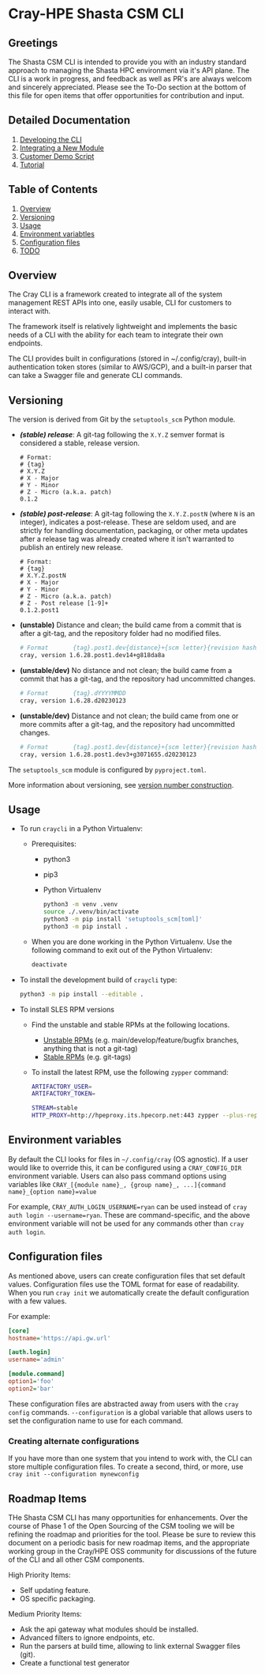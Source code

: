 # Cray-HPE Shasta CSM CLI

## Greetings

The Shasta CSM CLI is intended to provide you with an industry standard approach to managing the Shasta HPC environment via it's API plane. The CLI is a work in progress, and feedback as well as PR's are always welcom and sincerely appreciated. Please see the To-Do section at the bottom of this file for open items that offer opportunities for contribution and input.

## Detailed Documentation

1. [Developing the CLI](Developing.md)
1. [Integrating a New Module](Integration.md)
1. [Customer Demo Script](demo.md)
1. [Tutorial](Tutorial.md)

## Table of Contents

1. [Overview](#Overview)
1. [Versioning](#versioning)
1. [Usage](#usage)
1. [Environment variabtles](#Environment-variables)
1. [Configuration files](#Configuration-files)
1. [TODO](#TODO)

## Overview

The Cray CLI is a framework created to integrate all of the system management
REST APIs into one, easily usable, CLI for customers to interact with.

The framework itself is relatively lightweight and implements the basic
needs of a CLI with the ability for each team to integrate their own endpoints.

The CLI provides built in configurations (stored in ~/.config/cray), built-in
authentication token stores (similar to AWS/GCP), and a built-in parser
that can take a Swagger file and generate CLI commands.

## Versioning

The version is derived from Git by the `setuptools_scm` Python module.

- ***(stable) release***: A git-tag following the `X.Y.Z` semver format is considered a stable, release version.
  
    ```text
    # Format:
    # {tag}
    # X.Y.Z
    # X - Major
    # Y - Minor
    # Z - Micro (a.k.a. patch)
    0.1.2
    ```
- ***(stable) post-release***: A git-tag following the `X.Y.Z.postN` \(where `N` is an integer\), indicates a post-release.
  These are seldom used, and are strictly for handling documentation, packaging, or other meta
  updates after a release tag was already created where it isn't warranted to publish an
  entirely new release.
  
    ```text
    # Format:
    # {tag}
    # X.Y.Z.postN
    # X - Major
    # Y - Minor
    # Z - Micro (a.k.a. patch)
    # Z - Post release [1-9]+
    0.1.2.post1
    ```

- **(unstable)** Distance and clean; the build came from a commit that is after a git-tag, and the repository folder had no modified files.

    ```bash
    # Format       {tag}.post1.dev{distance}+{scm letter}{revision hash}
    cray, version 1.6.28.post1.dev14+g818da8a
    ```

- **(unstable/dev)** No distance and not clean; the build came from a commit that has a git-tag, and the repository had uncommitted changes.

    ```bash
    # Format       {tag}.dYYYYMMDD
    cray, version 1.6.28.d20230123
    ```

- **(unstable/dev)** Distance and not clean; the build came from one or more commits after a git-tag, and the repository had uncommitted changes.

    ```bash
    # Format       {tag}.post1.dev{distance}+{scm letter}{revision hash}.dYYYYMMDD
    cray, version 1.6.28.post1.dev3+g3071655.d20230123
    ```

The `setuptools_scm` module is configured by `pyproject.toml`.

More information about versioning, see [version number construction][3].

## Usage

- To run `craycli` in a Python Virtualenv:

    - Prerequisites:
        - python3
        - pip3
        - Python Virtualenv

          ```bash
          python3 -m venv .venv
          source ./.venv/bin/activate
          python3 -m pip install 'setuptools_scm[toml]'
          python3 -m pip install .
          ```

    - When you are done working in the Python Virtualenv.
      Use the following command to exit out of the Python Virtualenv:

      ```bash
      deactivate
      ```

- To install the development build of `craycli` type:

  ```bash
  python3 -m pip install --editable .
  ```

- To install SLES RPM versions

    - Find the unstable and stable RPMs at the following locations.

        - [Unstable RPMs][1] (e.g. main/develop/feature/bugfix branches, anything that is not a git-tag)
        - [Stable RPMs][2] (e.g. git-tags)

    - To install the latest RPM, use the following `zypper` command:

        ```bash
        ARTIFACTORY_USER=
        ARTIFACTORY_TOKEN=
        ```

        ```bash
        STREAM=stable
        HTTP_PROXY=http://hpeproxy.its.hpecorp.net:443 zypper --plus-repo=https://${ARTIFACTORY_USER}:${ARTIFACTORY_TOKEN}@artifactory.algol60.net/artifactory/csm-rpms/hpe/${STREAM}/sle-15sp4 --no-gpg-checks -n in -y craycli
        ```

## Environment variables

By default the CLI looks for files in `~/.config/cray` (OS agnostic).
If a user would like to override this, it can be configured using a `CRAY_CONFIG_DIR`
environment variable. Users can also pass command options using variables like
`CRAY_[{module name}_, {group name}_, ...]{command name}_{option name}=value`

For example, `CRAY_AUTH_LOGIN_USERNAME=ryan` can be used instead of
`cray auth login --username=ryan`. These are command-specific, and the above
environment variable will not be used for any commands other than `cray auth login`.

## Configuration files

As mentioned above, users can create configuration files that set default values.
Configuration files use the TOML format for ease of readability. When you run
`cray init` we automatically create the default configuration with a few values.

For example:

```ini
[core]
hostname='https://api.gw.url'

[auth.login]
username='admin'

[module.command]
option1='foo'
option2='bar'
```

These configuration files are abstracted away from users with the `cray config`
commands. `--configuration` is a global variable that allows users to set the
configuration name to use for each command.

### Creating alternate configurations

If you have more than one system that you intend to work with, the CLI can store multiple configuration files.  To create a second, third, or more, use `cray init --configuration mynewconfig`

## Roadmap Items

THe Shasta CSM CLI has many opportunities for enhancements. Over the course of Phase 1 of the Open Sourcing of the CSM tooling we will be refining the roadmap and priorities for the tool. Please be sure to review this document on a periodic basis for new roadmap items, and the appropriate working group in the Cray/HPE OSS community for discussions of the future of the CLI and all other CSM components.

High Priority Items:

- Self updating feature.
- OS specific packaging.

Medium Priority Items:

- Ask the api gateway what modules should be installed.
- Advanced filters to ignore endpoints, etc.
- Run the parsers at build time, allowing to link external Swagger files (git).
- Create a functional test generator

[1]: https://artifactory.algol60.net/artifactory/csm-rpms/hpe/unstable/sle-15sp4/craycli/
[2]: https://artifactory.algol60.net/artifactory/csm-rpms/hpe/stable/sle-15sp4/craycli/
[3]: https://github.com/pypa/setuptools_scm#version-number-construction
